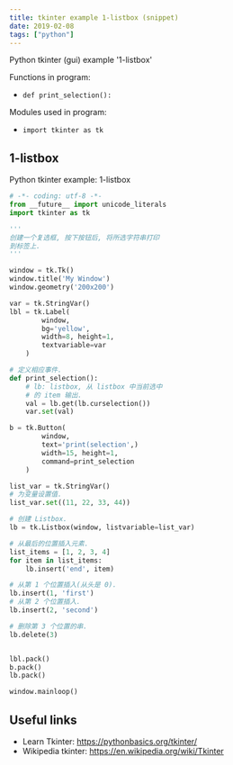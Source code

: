 ```yaml
---
title: tkinter example 1-listbox (snippet)
date: 2019-02-08
tags: ["python"]
---
```

Python tkinter (gui) example '1-listbox'

Functions in program: 
* `def print_selection():`

Modules used in program: 
* `import tkinter as tk`

## 1-listbox

Python tkinter example: 1-listbox

```python
# -*- coding: utf-8 -*-
from __future__ import unicode_literals
import tkinter as tk

'''
创建一个复选框, 按下按钮后, 将所选字符串打印
到标签上.
'''

window = tk.Tk()
window.title('My Window')
window.geometry('200x200')

var = tk.StringVar()
lbl = tk.Label(
		window,
		bg='yellow',
		width=8, height=1,
		textvariable=var
	)

# 定义相应事件.
def print_selection():
	# lb: listbox, 从 listbox 中当前选中
	# 的 item 输出.
	val = lb.get(lb.curselection())
	var.set(val)

b = tk.Button(
		window,
		text='print(selection',)
		width=15, height=1,
		command=print_selection
	)

list_var = tk.StringVar()
# 为变量设置值.
list_var.set((11, 22, 33, 44))

# 创建 Listbox.
lb = tk.Listbox(window, listvariable=list_var)

# 从最后的位置插入元素.
list_items = [1, 2, 3, 4]
for item in list_items:
	lb.insert('end', item)

# 从第 1 个位置插入(从头是 0).
lb.insert(1, 'first')
# 从第 2 个位置插入.
lb.insert(2, 'second')

# 删除第 3 个位置的串.
lb.delete(3)


lbl.pack()
b.pack()
lb.pack()

window.mainloop()

```

## Useful links

- Learn Tkinter: https://pythonbasics.org/tkinter/
- Wikipedia tkinter: https://en.wikipedia.org/wiki/Tkinter
